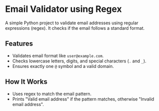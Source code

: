 # Email Validator using Regex

A simple Python project to validate email addresses using regular expressions (regex). It checks if the email follows a standard format.

## Features
- Validates email format like `user@example.com`.
- Checks lowercase letters, digits, and special characters (`.` and `_`).
- Ensures exactly one `@` symbol and a valid domain.

## How It Works
- Uses regex to match the email pattern.
- Prints "Valid email address" if the pattern matches, otherwise "Invalid email address".

